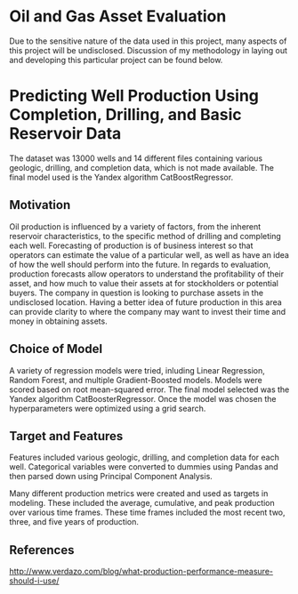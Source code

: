 # Oil and Gas Asset Evaluation

Due to the sensitive nature of the data used in this project, many aspects of this project will be undisclosed. Discussion of my methodology in laying out and developing this particular project can be found below.



# Predicting Well Production Using Completion, Drilling, and Basic Reservoir Data



The dataset was 13000 wells and 14 different files containing various geologic, drilling, and completion data, which is not made available.  The final model used is the Yandex algorithm CatBoostRegressor. 

## Motivation

Oil production is influenced by a variety of factors, from the inherent reservoir characteristics, to the specific method of drilling and completing each well. Forecasting of production is of business interest so that operators can estimate the value of a particular well, as well as have an idea of how the well should perform into the future. In regards to evaluation, production forecasts allow operators to understand the profitability of their asset, and how much to value their assets at for stockholders or potential buyers. The company in question is looking to purchase assets in the undisclosed location. Having a better idea of future production in this area can provide clarity to where the company may want to invest their time and money in obtaining assets.


## Choice of Model

A variety of regression models were tried, inluding Linear Regression, Random Forest, and multiple Gradient-Boosted models. Models were scored based on root mean-squared error. The final model selected was the Yandex algorithm CatBoosterRegressor. Once the model was chosen the hyperparameters were optimized using a grid search. 


## Target and Features

  Features included various geologic, drilling, and completion data for each well. Categorical variables were converted to dummies using Pandas and then parsed down using Principal Component Analysis.
  
  Many different production metrics were created and used as targets in modeling. These included the average, cumulative, and peak production over various time frames. These time frames included the most recent two, three, and five years of production. 

## References

http://www.verdazo.com/blog/what-production-performance-measure-should-i-use/
